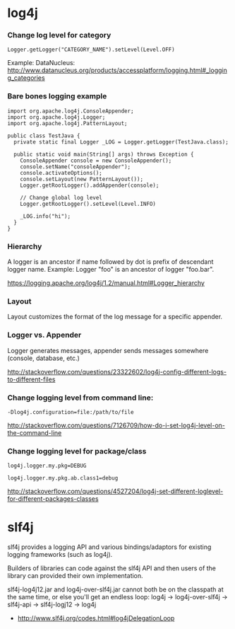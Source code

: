 # log4j

### Change log level for category
```
Logger.getLogger("CATEGORY_NAME").setLevel(Level.OFF)
```
Example: DataNucleus: http://www.datanucleus.org/products/accessplatform/logging.html#_logging_categories


### Bare bones logging example
```
import org.apache.log4j.ConsoleAppender;
import org.apache.log4j.Logger;
import org.apache.log4j.PatternLayout;

public class TestJava {
  private static final Logger _LOG = Logger.getLogger(TestJava.class);

  public static void main(String[] args) throws Exception {
    ConsoleAppender console = new ConsoleAppender();
    console.setName("consoleAppender");
    console.activateOptions();
    console.setLayout(new PatternLayout());
    Logger.getRootLogger().addAppender(console);

    // Change global log level
    Logger.getRootLogger().setLevel(Level.INFO)

    _LOG.info("hi");
  }
}
```


### Hierarchy

A logger is an ancestor if name followed by dot is prefix of descendant logger name. Example: Logger "foo" is an ancestor of logger "foo.bar".

https://logging.apache.org/log4j/1.2/manual.html#Logger_hierarchy


### Layout
Layout customizes the format of the log message for a specific appender.


### Logger vs. Appender
Logger generates messages, appender sends messages somewhere (console, database, etc.)

http://stackoverflow.com/questions/23322602/log4j-config-different-logs-to-different-files


### Change logging level from command line:
```
-Dlog4j.configuration=file:/path/to/file
```
http://stackoverflow.com/questions/7126709/how-do-i-set-log4j-level-on-the-command-line

### Change logging level for package/class
```
log4j.logger.my.pkg=DEBUG

log4j.logger.my.pkg.ab.class1=debug
```
http://stackoverflow.com/questions/4527204/log4j-set-different-loglevel-for-different-packages-classes


# slf4j

slf4j provides a logging API and various bindings/adaptors for existing logging frameworks (such as log4j).

Builders of libraries can code against the slf4j API and then users of the library can provided their own implementation.

slf4j-log4j12.jar and log4j-over-slf4j.jar cannot both be on the classpath at the same time, or else you'll get an endless loop: log4j -> log4j-over-slf4j -> slf4j-api -> slf4j-logj12 -> log4j
* http://www.slf4j.org/codes.html#log4jDelegationLoop